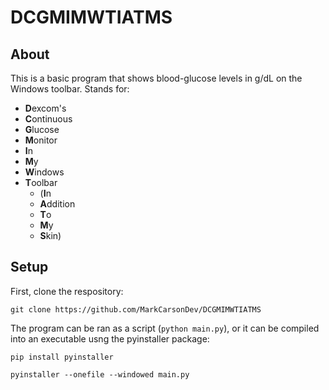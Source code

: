 # DCGMIMWTIATMS

## About
This is a basic program that shows blood-glucose levels in g/dL on the Windows toolbar.
Stands for:

- **D**excom's
- **C**ontinuous
- **G**lucose
- **M**onitor
- **I**n
- **M**y
- **W**indows
- **T**oolbar
    - (**I**n
    - **A**ddition
    - **T**o
    - **M**y
    - **S**kin)

## Setup

First, clone the respository:

`git clone https://github.com/MarkCarsonDev/DCGMIMWTIATMS`


The program can be ran as a script (`python main.py`), or it can be compiled into an executable usng the pyinstaller package:

`pip install pyinstaller`

`pyinstaller --onefile --windowed main.py`
